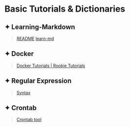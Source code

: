 # Basic Tutorials & Dictionaries

## ✦ Learning-Markdown

> [README](https://github.com/Oreomeow/README#readme)
> [learn-md](https://xianbai.me/learn-md/index.html)

## ✦ Docker

> [Docker Tutorials | Rookie Tutorials](https://www.runoob.com/docker/docker-tutorial.html)

## ✦ Regular Expression

> [Syntax](https://www.runoob.com/regexp/regexp-syntax.html)

## ✦ Crontab

> [Crontab tool](https://tool.lu/crontab/)
